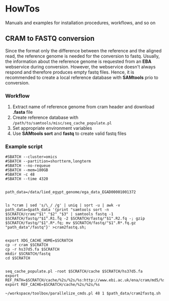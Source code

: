 # HowTos

Manuals and examples for installation procedures, workflows, and so on

## CRAM to FASTQ conversion
Since the format only the difference between the reference and the aligned read, the reference genome is needed for the conversion to fastq. Usually, the information about the reference genome is requested from an **EBA** webservice during conversion. However, the webservice doesn't always respond and therefore produces empty fastq files. Hence, it is recommended to create a local reference database with **SAMtools** prio to conversion.

### Workflow
1. Extract name of reference genome from cram header and download **.fasta** file
2. Create reference database with ```/path/to/samtools/misc/seq_cache_populate.pl```
3. Set appropriate environment variables
4. Use **SAMtools sort** and **fastq** to create valid fastq files

### Example script

```#! /bin/bash
#SBATCH --cluster=omics
#SBATCH --partition=shortterm,longterm
#SBATCH --no-requeue
#SBATCH --mem=180GB
#SBATCH -c 48
#SBATCH --time 4320


path_data=/data/lied_egypt_genome/ega_data_EGAD00001001372


ls *cram | sed 's/\_/ /g' | uniq | sort -u | awk -v path_data=$path_data '{print "samtools sort -n $SCRATCH/cram/"$1"_"$2"_"$3" | samtools fastq -1 $SCRATCH/fastq/"$1".R1.fq -2 $SCRATCH/fastq/"$1".R2.fq -; gzip $SCRATCH/fastq/"$1".R*.fq; mv $SCRATCH/fastq/"$1".R*.fq.gz "path_data"/fastq"}' >cram2fastq.sh;


export XDG_CACHE_HOME=$SCRATCH
cp -r cram $SCRATCH
cp -r hs37d5.fa $SCRATCH
mkdir $SCRATCH/fastq
cd $SCRATCH


seq_cache_populate.pl -root $SCRATCH/cache $SCRATCH/hs37d5.fa
export REF_PATH=$SCRATCH/cache/%2s/%2s/%s:http://www.ebi.ac.uk/ena/cram/md5/%s
export REF_CACHE=$SCRATCH/cache/%2s/%2s/%s

~/workspace/toolbox/parallelize_cmds.pl 48 1 $path_data/cram2fastq.sh
```
